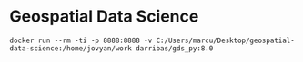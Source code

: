 # Geospatial Data Science

```docker run --rm -ti -p 8888:8888 -v C:/Users/marcu/Desktop/geospatial-data-science:/home/jovyan/work darribas/gds_py:8.0```

